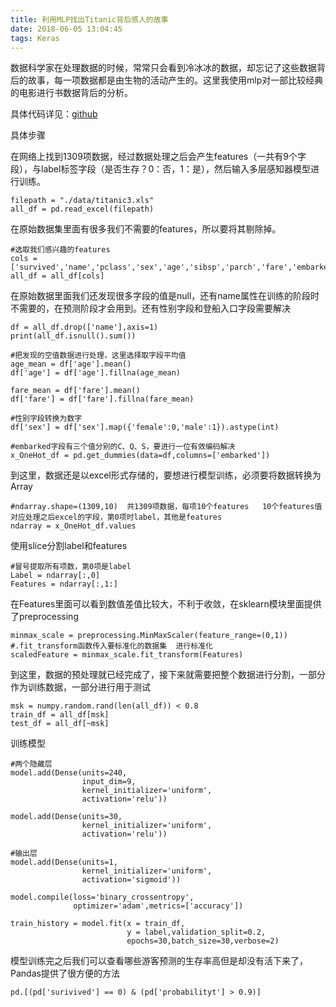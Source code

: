 ```yaml
---
title: 利用MLP找出Titanic背后感人的故事
date: 2018-06-05 13:04:45
tags: Keras
---
```


数据科学家在处理数据的时候，常常只会看到冷冰冰的数据，却忘记了这些数据背后的故事，每一项数据都是由生物的活动产生的。这里我使用mlp对一部比较经典的电影进行书数据背后的分析。

具体代码详见：[github](https://github.com/comphca/Basic-AI/blob/master/titanic/Multilay_titanic.py)

具体步骤

在网络上找到1309项数据，经过数据处理之后会产生features（一共有9个字段），与label标签字段（是否生存？0：否，1：是），然后输入多层感知器模型进行训练。
```
filepath = "./data/titanic3.xls"
all_df = pd.read_excel(filepath)
```

在原始数据集里面有很多我们不需要的features，所以要将其剔除掉。
```
#选取我们感兴趣的features
cols = ['survived','name','pclass','sex','age','sibsp','parch','fare','embarked']
all_df = all_df[cols]
```

在原始数据里面我们还发现很多字段的值是null，还有name属性在训练的阶段时不需要的，在预测阶段才会用到。还有性别字段和登船入口字段需要解决
```
df = all_df.drop(['name'],axis=1)
print(all_df.isnull().sum())

#把发现的空值数据进行处理，这里选择取字段平均值
age_mean = df['age'].mean()
df['age'] = df['age'].fillna(age_mean)

fare_mean = df['fare'].mean()
df['fare'] = df['fare'].fillna(fare_mean)

#性别字段转换为数字
df['sex'] = df['sex'].map({'female':0,'male':1}).astype(int)

#embarked字段有三个值分别的C、Q、S，要进行一位有效编码解决
x_OneHot_df = pd.get_dummies(data=df,columns=['embarked'])
```

到这里，数据还是以excel形式存储的，要想进行模型训练，必须要将数据转换为Array
```
#ndarray.shape=(1309,10)  共1309项数据，每项10个features   10个features值对应处理之后excel的字段，第0项时label，其他是features
ndarray = x_OneHot_df.values
```

使用slice分割label和features
```
#冒号提取所有项数，第0项是label
Label = ndarray[:,0]
Features = ndarray[:,1:]
```

在Features里面可以看到数值差值比较大，不利于收敛，在sklearn模块里面提供了preprocessing
```
minmax_scale = preprocessing.MinMaxScaler(feature_range=(0,1))
#.fit_transform函数传入要标准化的数据集  进行标准化
scaledFeature = minmax_scale.fit_transform(Features)
```

到这里，数据的预处理就已经完成了，接下来就需要把整个数据进行分割，一部分作为训练数据，一部分进行用于测试
```
msk = numpy.random.rand(len(all_df)) < 0.8
train_df = all_df[msk]
test_df = all_df[~msk]
```

训练模型
```
#两个隐藏层
model.add(Dense(units=240,
                input_dim=9,
                kernel_initializer='uniform',
                activation='relu'))

model.add(Dense(units=30,
                kernel_initializer='uniform',
                activation='relu'))

#输出层
model.add(Dense(units=1,
                kernel_initializer='uniform',
                activation='sigmoid'))

model.compile(loss='binary_crossentropy',
              optimizer='adam',metrics=['accuracy'])

train_history = model.fit(x = train_df,
                          y = label,validation_split=0.2,
                          epochs=30,batch_size=30,verbose=2)
```

模型训练完之后我们可以查看哪些游客预测的生存率高但是却没有活下来了，Pandas提供了很方便的方法
```
pd.[(pd['surivived'] == 0) & (pd['probabilityt'] > 0.9)]
```

